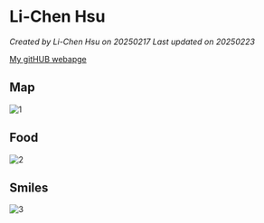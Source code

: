 # Li-Chen Hsu


*Created by Li-Chen Hsu on 20250217 Last updated on 20250223*

[My gitHUB webapge](https://github.com/LiChen-460) 


## Map
![1](https://github.com/user-attachments/assets/1ed9a0be-55be-43d5-a2a2-4a42a5f509b5)

## Food
![2](https://github.com/user-attachments/assets/313daefe-c8bf-4736-8f6a-0673c5ea06ed)

## Smiles 
![3](https://github.com/user-attachments/assets/11f5a54d-428d-4c67-90a1-6212646d185d)

